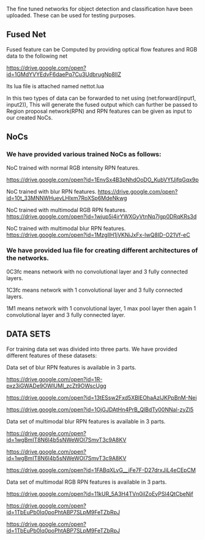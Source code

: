 The fine tuned networks for object detection and classification have been uploaded. These can be used for testing purposes.

## Fused Net

Fused feature can be Computed by providing optical flow features and RGB data to the following net

https://drive.google.com/open?id=1GMdYVYEdvF6daePq7Cu3UdbrugNp8lIZ

Its lua file is attached named nettot.lua

In this two types of data can be forwarded to net using (net:forward(input1, input2)), This will generate the fused output which can further be passed to Region proposal network(RPN) and RPN features can be given as input to our created NoCs. 

## NoCs

### We have provided various trained NoCs as follows:

NoC trained with normal RGB intensity RPN features.

https://drive.google.com/open?id=1EnvSx4B3pNhdOoDO_KubVYfJjfqGqx9p 

NoC trained with blur RPN features. https://drive.google.com/open?id=10t_33MNNWHuevLHlxm7RoXSp6MdeNkwg

NoC trained with multimodal RGB RPN features. https://drive.google.com/open?id=1wjup5i4irYWXGyVtnNq7Igp0DRqKRs3d

NoC trained with multimodal blur RPN features. https://drive.google.com/open?id=1MzgllH1jVKNiJxFx-IwQ8ID-O21Vf-eC

### We have provided lua file for creating different architectures of the networks.

0C3fc means network with no convolutional layer and 3 fully connected layers.

1C3fc means network with 1 convolutional layer and 3 fully connected layers.

1M1 means network with 1 convolutional layer, 1 max pool layer then again 1 convolutional layer and 3 fully connected layer.

## DATA SETS

For training data set was divided into three parts. We have provided different features of these datasets:

Data set of blur RPN features is available in 3 parts.

https://drive.google.com/open?id=1R-pxz3iGWADe9OWlUMl_zcZt9OWscUgg 

https://drive.google.com/open?id=13tESsw2Fxd5XBlEOhaAzlJKPpBnM-Nei 

https://drive.google.com/open?id=1OjGJDAtHn4PrB_QlBdTy00NNal-zyZl5

Data set of multimodal blur RPN features is available in 3 parts. 

https://drive.google.com/open?id=1wgBmIT8N6I4b5sNWeWOI7SmvT3c9A8KV 

https://drive.google.com/open?id=1wgBmIT8N6I4b5sNWeWOI7SmvT3c9A8KV 

https://drive.google.com/open?id=1FABqXLvG__jFe7F-D27drxJiL4eCEpCM

Data set of multimodal RGB RPN features is available in 3 parts. 

https://drive.google.com/open?id=11kUR_5A3H4TVn0iIZoEyPSl4QtCbeNjf 

https://drive.google.com/open?id=1TbEuPb0Iq0poPhtABP7SLpM9FeTZbRpJ 

https://drive.google.com/open?id=1TbEuPb0Iq0poPhtABP7SLpM9FeTZbRpJ
